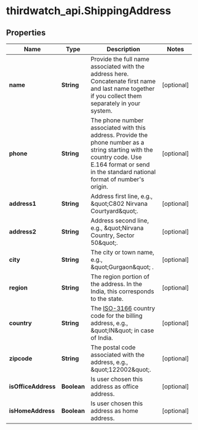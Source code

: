 # thirdwatch_api.ShippingAddress

## Properties
Name | Type | Description | Notes
------------ | ------------- | ------------- | -------------
**name** | **String** | Provide the full name associated with the address here. Concatenate first name and last name together if you collect them separately in your system. | [optional] 
**phone** | **String** | The phone number associated with this address. Provide the phone number as a string starting with the country code. Use E.164 format or send in the standard national format of number&#39;s origin. | [optional] 
**address1** | **String** | Address first line, e.g., \&quot;C802 Nirvana Courtyard\&quot;. | [optional] 
**address2** | **String** | Address second line, e.g., \&quot;Nirvana Country, Sector 50\&quot;. | [optional] 
**city** | **String** | The city or town name, e.g., \&quot;Gurgaon\&quot; . | [optional] 
**region** | **String** | The region portion of the address. In the India, this corresponds to the state. | [optional] 
**country** | **String** | The [ISO-3166](https://en.wikipedia.org/wiki/ISO_3166-1_alpha-2) country code for the billing address, e.g., \&quot;IN\&quot; in case of India. | [optional] 
**zipcode** | **String** | The postal code associated with the address, e.g., \&quot;122002\&quot;. | [optional] 
**isOfficeAddress** | **Boolean** | Is user chosen this address as office address. | [optional] 
**isHomeAddress** | **Boolean** | Is user chosen this address as home address. | [optional] 


